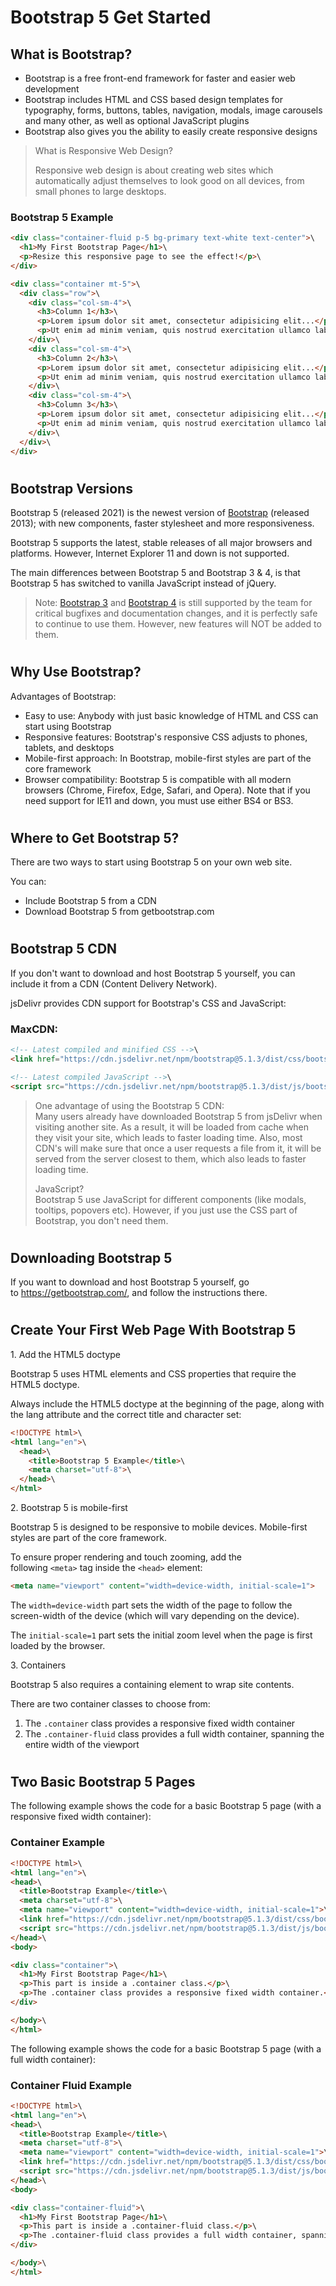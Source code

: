 Bootstrap 5 Get Started
=======================

What is Bootstrap?
------------------

-   Bootstrap is a free front-end framework for faster and easier web development
-   Bootstrap includes HTML and CSS based design templates for typography, forms, buttons, tables, navigation, modals, image carousels and many other, as well as optional JavaScript plugins
-   Bootstrap also gives you the ability to easily create responsive designs

>What is Responsive Web Design?
> 
>Responsive web design is about creating web sites which automatically adjust themselves to look good on all devices, from small phones to large desktops.

### Bootstrap 5 Example
``` html 
<div class="container-fluid p-5 bg-primary text-white text-center">\
  <h1>My First Bootstrap Page</h1>\
  <p>Resize this responsive page to see the effect!</p>\
</div>

<div class="container mt-5">\
  <div class="row">\
    <div class="col-sm-4">\
      <h3>Column 1</h3>\
      <p>Lorem ipsum dolor sit amet, consectetur adipisicing elit...</p>\
      <p>Ut enim ad minim veniam, quis nostrud exercitation ullamco laboris...</p>\
    </div>\
    <div class="col-sm-4">\
      <h3>Column 2</h3>\
      <p>Lorem ipsum dolor sit amet, consectetur adipisicing elit...</p>\
      <p>Ut enim ad minim veniam, quis nostrud exercitation ullamco laboris...</p>\
    </div>\
    <div class="col-sm-4">\
      <h3>Column 3</h3>\
      <p>Lorem ipsum dolor sit amet, consectetur adipisicing elit...</p>\
      <p>Ut enim ad minim veniam, quis nostrud exercitation ullamco laboris...</p>\
    </div>\
  </div>\
</div>
```
# 
Bootstrap Versions
------------------

Bootstrap 5 (released 2021) is the newest version of [Bootstrap](https://www.w3schools.com/bootstrap/default.asp) (released 2013); with new components, faster stylesheet and more responsiveness.

Bootstrap 5 supports the latest, stable releases of all major browsers and platforms. However, Internet Explorer 11 and down is not supported.

The main differences between Bootstrap 5 and Bootstrap 3 & 4, is that Bootstrap 5 has switched to vanilla JavaScript instead of jQuery.

> Note: [Bootstrap 3](https://www.w3schools.com/bootstrap/default.asp) and [Bootstrap 4](https://www.w3schools.com/bootstrap4/default.asp) is still supported by the team for critical bugfixes and documentation changes, and it is perfectly safe to continue to use them. However, new features will NOT be added to them.

# 
Why Use Bootstrap?
------------------

Advantages of Bootstrap:

-   Easy to use: Anybody with just basic knowledge of HTML and CSS can start using Bootstrap
-   Responsive features: Bootstrap's responsive CSS adjusts to phones, tablets, and desktops
-   Mobile-first approach: In Bootstrap, mobile-first styles are part of the core framework
-   Browser compatibility: Bootstrap 5 is compatible with all modern browsers (Chrome, Firefox, Edge, Safari, and Opera). Note that if you need support for IE11 and down, you must use either BS4 or BS3.

# 
# 
Where to Get Bootstrap 5?
-------------------------

There are two ways to start using Bootstrap 5 on your own web site.

You can:

-   Include Bootstrap 5 from a CDN
-   Download Bootstrap 5 from getbootstrap.com

# 
Bootstrap 5 CDN
---------------

If you don't want to download and host Bootstrap 5 yourself, you can include it from a CDN (Content Delivery Network).

jsDelivr provides CDN support for Bootstrap's CSS and JavaScript:

### MaxCDN:
``` html
<!-- Latest compiled and minified CSS -->\
<link href="https://cdn.jsdelivr.net/npm/bootstrap@5.1.3/dist/css/bootstrap.min.css" rel="stylesheet">

<!-- Latest compiled JavaScript -->\
<script src="https://cdn.jsdelivr.net/npm/bootstrap@5.1.3/dist/js/bootstrap.bundle.min.js"></script>
```

> One advantage of using the Bootstrap 5 CDN:\
>Many users already have downloaded Bootstrap 5 from jsDelivr when visiting another site. As a result, it will be loaded from cache when they visit your site, which leads to faster loading time. Also, most CDN's will make sure that once a user requests a file from it, it will be served from the server closest to them, which also leads to faster loading time.
>
>JavaScript?\
>Bootstrap 5 use JavaScript for different components (like modals, tooltips, popovers etc). However, if you just use the CSS part of Bootstrap, you don't need them.

# 
Downloading Bootstrap 5
-----------------------

If you want to download and host Bootstrap 5 yourself, go to <https://getbootstrap.com/>, and follow the instructions there.

# 
Create Your First Web Page With Bootstrap 5
-------------------------------------------

1\. Add the HTML5 doctype

Bootstrap 5 uses HTML elements and CSS properties that require the HTML5 doctype.

Always include the HTML5 doctype at the beginning of the page, along with the lang attribute and the correct title and character set:
``` html
<!DOCTYPE html>\
<html lang="en">\
  <head>\
    <title>Bootstrap 5 Example</title>\
    <meta charset="utf-8">\
  </head>\
</html>
```
2\. Bootstrap 5 is mobile-first

Bootstrap 5 is designed to be responsive to mobile devices. Mobile-first styles are part of the core framework.

To ensure proper rendering and touch zooming, add the following `<meta>` tag inside the `<head>` element:
``` html
<meta name="viewport" content="width=device-width, initial-scale=1">
```
The `width=device-width` part sets the width of the page to follow the screen-width of the device (which will vary depending on the device).

The `initial-scale=1` part sets the initial zoom level when the page is first loaded by the browser.

3\. Containers

Bootstrap 5 also requires a containing element to wrap site contents.

There are two container classes to choose from:

1.  The `.container` class provides a responsive fixed width container
2.  The `.container-fluid` class provides a full width container, spanning the entire width of the viewport

# 
Two Basic Bootstrap 5 Pages
---------------------------

The following example shows the code for a basic Bootstrap 5 page (with a responsive fixed width container):

### Container Example
``` html
<!DOCTYPE html>\
<html lang="en">\
<head>\
  <title>Bootstrap Example</title>\
  <meta charset="utf-8">\
  <meta name="viewport" content="width=device-width, initial-scale=1">\
  <link href="https://cdn.jsdelivr.net/npm/bootstrap@5.1.3/dist/css/bootstrap.min.css" rel="stylesheet">\
  <script src="https://cdn.jsdelivr.net/npm/bootstrap@5.1.3/dist/js/bootstrap.bundle.min.js"></script>\
</head>\
<body>

<div class="container">\
  <h1>My First Bootstrap Page</h1>\
  <p>This part is inside a .container class.</p>\
  <p>The .container class provides a responsive fixed width container.</p>\
</div>

</body>\
</html>
```

The following example shows the code for a basic Bootstrap 5 page (with a full width container):

### Container Fluid Example
``` html
<!DOCTYPE html>\
<html lang="en">\
<head>\
  <title>Bootstrap Example</title>\
  <meta charset="utf-8">\
  <meta name="viewport" content="width=device-width, initial-scale=1">\
  <link href="https://cdn.jsdelivr.net/npm/bootstrap@5.1.3/dist/css/bootstrap.min.css" rel="stylesheet">\
  <script src="https://cdn.jsdelivr.net/npm/bootstrap@5.1.3/dist/js/bootstrap.bundle.min.js"></script>\
</head>\
<body>

<div class="container-fluid">\
  <h1>My First Bootstrap Page</h1>\
  <p>This part is inside a .container-fluid class.</p>\
  <p>The .container-fluid class provides a full width container, spanning the entire width of the viewport.</p>\
</div>

</body>\
</html>
``` 
